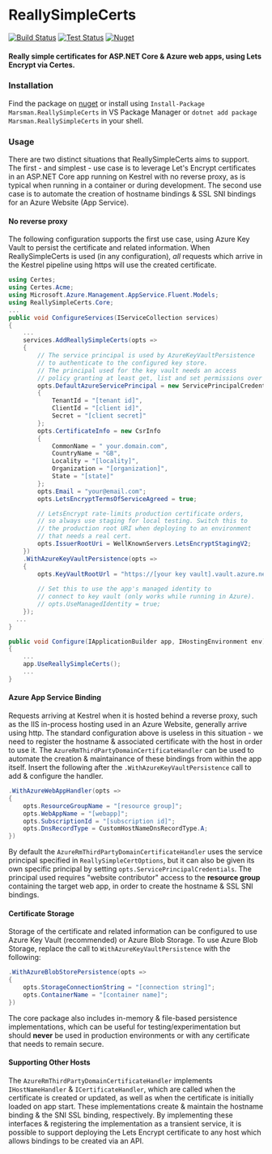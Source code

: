 # ReallySimpleCerts
[![Build Status](https://dev.azure.com/danmann/ReallySimpleCerts/_apis/build/status/ReallySimpleCerts.Core?branchName=master)](https://dev.azure.com/danmann/ReallySimpleCerts/_build/latest?definitionId=2&branchName=master)
[![Test Status](https://img.shields.io/azure-devops/tests/danmann/ReallySimpleCerts/2.svg)](https://dev.azure.com/danmann/ReallySimpleCerts/_build/latest?definitionId=2&branchName=master)
[![Nuget](https://img.shields.io/nuget/v/Marsman.ReallySimpleCerts.svg)](https://www.nuget.org/packages/Marsman.ReallySimpleCerts/)

#### Really simple certificates for ASP.NET Core &amp; Azure web apps, using Lets Encrypt via Certes.

### Installation

Find the package on [nuget](https://www.nuget.org/packages/Marsman.ReallySimpleCerts "Marsman.ReallySimpleCerts") or install using `Install-Package Marsman.ReallySimpleCerts` in VS Package Manager or `dotnet add package Marsman.ReallySimpleCerts` in your shell.


### Usage

There are two distinct situations that ReallySimpleCerts aims to support. The first - and simplest - use case is to leverage Let's Encrypt certificates in an ASP.NET Core app running on Kestrel with no reverse proxy, as is typical when running in a container or during development. The second use case is to automate the creation of hostname bindings & SSL SNI bindings for an Azure Website (App Service).

#### No reverse proxy
The following configuration supports the first use case, using Azure Key Vault to persist the certificate and related information. When ReallySimpleCerts is used (in any configuration), _all_ requests which arrive in the Kestrel pipeline using https will use the created certificate. 
```c#
using Certes;
using Certes.Acme;
using Microsoft.Azure.Management.AppService.Fluent.Models;
using ReallySimpleCerts.Core;
...
public void ConfigureServices(IServiceCollection services)
{
	...
	services.AddReallySimpleCerts(opts =>
	{
		// The service principal is used by AzureKeyVaultPersistence
		// to authenticate to the configured key store.
		// The principal used for the key vault needs an access 
		// policy granting at least get, list and set permissions over secrets.
		opts.DefaultAzureServicePrincipal = new ServicePrincipalCredentials
		{
			TenantId = "[tenant id]",
			ClientId = "[client id]",
			Secret = "[client secret]"
		};
		opts.CertificateInfo = new CsrInfo
		{
			CommonName = " your.domain.com",
			CountryName = "GB",
			Locality = "[locality]",
			Organization = "[organization]",
			State = "[state]"
		};
		opts.Email = "your@email.com";
		opts.LetsEncryptTermsOfServiceAgreed = true;

		// LetsEncrypt rate-limits production certificate orders, 
		// so always use staging for local testing. Switch this to 
		// the production root URI when deploying to an environment 
		// that needs a real cert.
		opts.IssuerRootUri = WellKnownServers.LetsEncryptStagingV2;
	})
	.WithAzureKeyVaultPersistence(opts =>
	{
		opts.KeyVaultRootUrl = "https://[your key vault].vault.azure.net/";
    
		// Set this to use the app's managed identity to 
		// connect to key vault (only works while running in Azure).
		// opts.UseManagedIdentity = true;
	});
  ...
}

public void Configure(IApplicationBuilder app, IHostingEnvironment env)
{	
	...
	app.UseReallySimpleCerts();
	...
}
```
#### Azure App Service Binding
Requests arriving at Kestrel when it is hosted behind a reverse proxy, such as the IIS in-process hosting used in an Azure Website, generally arrive using http. The standard configuration above is useless in this situation - we need to register the hostname & associated certificate with the host in order to use it. The `AzureRmThirdPartyDomainCertificateHandler` can be used to automate the creation & maintainance of these bindings from within the app itself. Insert the following after the `.WithAzureKeyVaultPersistence` call to add & configure the handler.
```c#
.WithAzureWebAppHandler(opts =>
{
	opts.ResourceGroupName = "[resource group]";
	opts.WebAppName = "[webapp]";
	opts.SubscriptionId = "[subscription id]";
	opts.DnsRecordType = CustomHostNameDnsRecordType.A;
})
```
By default the `AzureRmThirdPartyDomainCertificateHandler` uses the service principal specified in `ReallySimpleCertOptions`, but it can also be given its own specific principal by setting `opts.ServicePrincipalCredentials`. The principal used requires "website contributor" access to the **resource group** containing the target web app, in order to create the hostname & SSL SNI bindings.

#### Certificate Storage
Storage of the certificate and related information can be configured to use Azure Key Vault (recommended) or Azure Blob Storage. To use Azure Blob Storage, replace the call to `WithAzureKeyVaultPersistence` with the following:
```c#
.WithAzureBlobStorePersistence(opts =>
{
	opts.StorageConnectionString = "[connection string]";
	opts.ContainerName = "[container name]";
})
```
The core package also includes in-memory & file-based persistence implementations, which can be useful for testing/experimentation but should **never** be used in production environments or with any certificate that needs to remain secure.

#### Supporting Other Hosts
The `AzureRmThirdPartyDomainCertificateHandler` implements `IHostNameHandler` & `ICertificateHandler`, which are called when the certificate is created or updated, as well as when the certificate is initially loaded on app start. These implementations create & maintain the hostname binding & the SNI SSL binding, respectively. By implementing these interfaces & registering the implementation as a transient service, it is possible to support deploying the Lets Encrypt certificate to any host which allows bindings to be created via an API.
